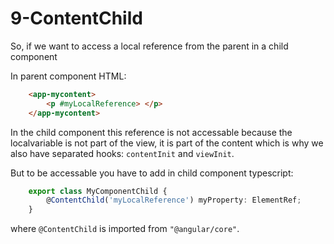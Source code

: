 # 9-ContentChild
So, if we want to access a local reference from the parent in a child component 

In parent component HTML:
```html
    <app-mycontent>
        <p #myLocalReference> </p>
    </app-mycontent>
```
In the child component this reference is not accessable because the localvariable is not part of the view, it is part of the content which is why we also have separated hooks: ```contentInit``` and ```viewInit```.
 
But to be accessable you have to add in child component typescript:
```ts
    export class MyComponentChild {
        @ContentChild('myLocalReference') myProperty: ElementRef;
    }
```
where ```@ContentChild``` is imported from ```"@angular/core"```.